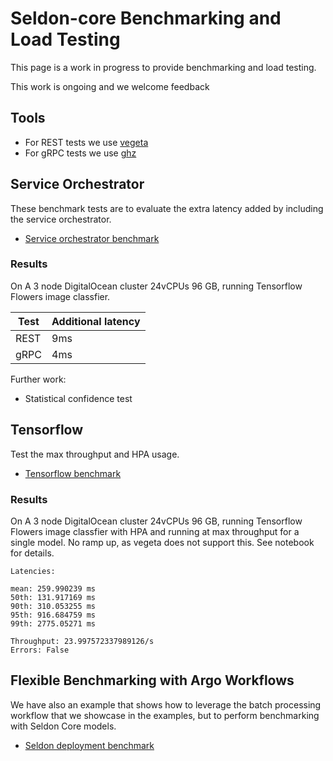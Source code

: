 # Seldon-core Benchmarking and Load Testing

This page is a work in progress to provide benchmarking and load testing.

This work is ongoing and we welcome feedback

## Tools

 * For REST tests we use [vegeta](https://github.com/tsenart/vegeta)
 * For gRPC tests we use [ghz](https://ghz.sh/)

## Service Orchestrator

These benchmark tests are to evaluate the extra latency added by including the service orchestrator.

 * [Service orchestrator benchmark](../examples/bench_svcOrch.html)

### Results

On A 3 node DigitalOcean cluster 24vCPUs 96 GB, running Tensorflow Flowers image classfier.

| Test | Additional latency |
| ---  | ------------------ |
| REST | 9ms |
| gRPC | 4ms |

Further work:

 * Statistical confidence test


## Tensorflow

Test the max throughput and HPA usage.

 * [Tensorflow benchmark](../examples/bench_tensorflow.html)

### Results

On A 3 node DigitalOcean cluster 24vCPUs 96 GB, running Tensorflow Flowers image classfier with HPA and running at max throughput for a single model. No ramp up, as vegeta does not support this. See notebook for details.

```
Latencies:

mean: 259.990239 ms
50th: 131.917169 ms
90th: 310.053255 ms
95th: 916.684759 ms
99th: 2775.05271 ms

Throughput: 23.997572337989126/s
Errors: False
```

## Flexible Benchmarking with Argo Workflows

We have also an example that shows how to leverage the batch processing workflow that we showcase in the examples, but to perform benchmarking with Seldon Core models.

 * [Seldon deployment benchmark](../examples/vegeta_bench_argo_workflows.html)

